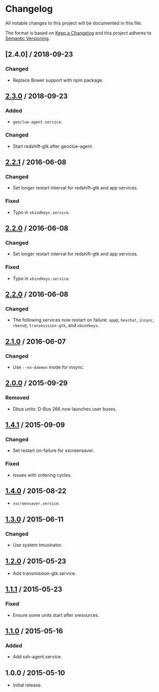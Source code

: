 # Changelog

All notable changes to this project will be documented in this file.

The format is based on [Keep a Changelog](https://keepachangelog.com/)
and this project adheres to [Semantic Versioning](https://semver.org/).

## [2.4.0] / 2018-09-23

### Changed

- Replace Bower support with npm package.

## [2.3.0] / 2018-09-23

### Added

- `geoclue-agent.service`.

### Changed

- Start redshift-gtk after geoclue-agent.

## [2.2.1] / 2016-06-08

### Changed

- Set longer restart interval for redshift-gtk and app services.

### Fixed

- Typo in `xbindkeys.service`.

## [2.2.0] / 2016-06-08

### Changed

- Set longer restart interval for redshift-gtk and app services.

### Fixed

- Typo in `xbindkeys.service`.

## [2.2.0] / 2016-06-08

### Changed

- The following services now restart on failure:
  `app@`, `hexchat`, `insync`, `rbenv@`, `transmission-gtk`, and `xbindkeys`.

## [2.1.0] / 2016-06-07

### Changed

- Use `--no-daemon` mode for insync.

## [2.0.0] / 2015-09-29

### Removed

- Dbus units: D-Bus 266 now launches user buses.

## [1.4.1] / 2015-09-09

### Changed

- Set restart on-failure for xscreensaver.

### Fixed

- Issues with ordering cycles.

## [1.4.0] / 2015-08-22

- `xscreensaver.service`.

## [1.3.0] / 2015-06-11

### Changed

- Use system tmuxinator.

## [1.2.0] / 2015-05-23

- Add transmission-gtk.service.

## [1.1.1] / 2015-05-23

### Fixed

- Ensure some units start after xresources.

## [1.1.0] / 2015-05-16

### Added

- Add ssh-agent.service.

## 1.0.0 / 2015-05-10

- Initial release.

[Unreleased]: https://github.com/rxrc/systemd-user-units/compare/v2.3.0...HEAD
[2.3.0]: https://github.com/rxrc/systemd-user-units/compare/v2.2.1...v2.3.0
[2.2.1]: https://github.com/rxrc/systemd-user-units/compare/v2.2.0...v2.2.1
[2.2.0]: https://github.com/rxrc/systemd-user-units/compare/v2.1.0...v2.2.0
[2.1.0]: https://github.com/rxrc/systemd-user-units/compare/v2.0.0...v2.1.0
[2.0.0]: https://github.com/rxrc/systemd-user-units/compare/v1.4.1...v2.0.0
[1.4.1]: https://github.com/rxrc/systemd-user-units/compare/v1.4.0...v1.4.1
[1.4.0]: https://github.com/rxrc/systemd-user-units/compare/v1.3.0...v1.4.0
[1.3.0]: https://github.com/rxrc/systemd-user-units/compare/v1.2.0...v1.3.0
[1.2.0]: https://github.com/rxrc/systemd-user-units/compare/v1.1.1...v1.2.0
[1.1.1]: https://github.com/rxrc/systemd-user-units/compare/v1.1.0...v1.1.1
[1.1.0]: https://github.com/rxrc/systemd-user-units/compare/v1.0.0...v1.1.0
